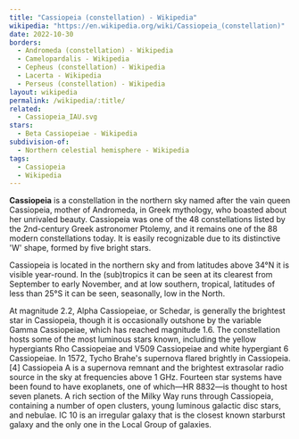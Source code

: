 ```yaml
---
title: "Cassiopeia (constellation) - Wikipedia"
wikipedia: "https://en.wikipedia.org/wiki/Cassiopeia_(constellation)"
date: 2022-10-30
borders:
  - Andromeda (constellation) - Wikipedia
  - Camelopardalis - Wikipedia
  - Cepheus (constellation) - Wikipedia
  - Lacerta - Wikipedia
  - Perseus (constellation) - Wikipedia
layout: wikipedia
permalink: /wikipedia/:title/
related:
  - Cassiopeia_IAU.svg
stars:
  - Beta Cassiopeiae - Wikipedia
subdivision-of:
  - Northern celestial hemisphere - Wikipedia
tags:
  - Cassiopeia
  - Wikipedia
---
```

**Cassiopeia** is a constellation in the northern sky named after the vain queen Cassiopeia, mother of Andromeda, in Greek mythology, who boasted about her unrivaled beauty. Cassiopeia was one of the 48 constellations listed by the 2nd-century Greek astronomer Ptolemy, and it remains one of the 88 modern constellations today. It is easily recognizable due to its distinctive 'W' shape, formed by five bright stars.

Cassiopeia is located in the northern sky and from latitudes above 34°N it is visible year-round. In the (sub)tropics it can be seen at its clearest from September to early November, and at low southern, tropical, latitudes of less than 25°S it can be seen, seasonally, low in the North.

At magnitude 2.2, Alpha Cassiopeiae, or Schedar, is generally the brightest star in Cassiopeia, though it is occasionally outshone by the variable Gamma Cassiopeiae, which has reached magnitude 1.6. The constellation hosts some of the most luminous stars known, including the yellow hypergiants Rho Cassiopeiae and V509 Cassiopeiae and white hypergiant 6 Cassiopeiae. In 1572, Tycho Brahe's supernova flared brightly in Cassiopeia.[4] Cassiopeia A is a supernova remnant and the brightest extrasolar radio source in the sky at frequencies above 1 GHz. Fourteen star systems have been found to have exoplanets, one of which—HR 8832—is thought to host seven planets. A rich section of the Milky Way runs through Cassiopeia, containing a number of open clusters, young luminous galactic disc stars, and nebulae. IC 10 is an irregular galaxy that is the closest known starburst galaxy and the only one in the Local Group of galaxies.